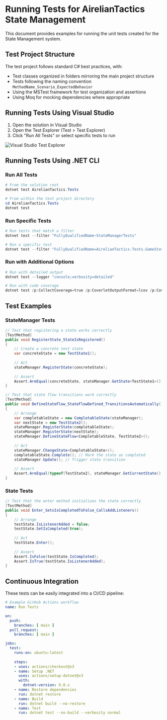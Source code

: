 # Running Tests for AirelianTactics State Management

This document provides examples for running the unit tests created for the State Management system.

## Test Project Structure

The test project follows standard C# best practices, with:

- Test classes organized in folders mirroring the main project structure
- Tests following the naming convention `MethodName_Scenario_ExpectedBehavior`
- Using the MSTest framework for test organization and assertions
- Using Moq for mocking dependencies where appropriate

## Running Tests Using Visual Studio

1. Open the solution in Visual Studio
2. Open the Test Explorer (Test > Test Explorer)
3. Click "Run All Tests" or select specific tests to run

![Visual Studio Test Explorer](https://docs.microsoft.com/en-us/visualstudio/test/media/vs-2022/test-explorer-window.png?view=vs-2022)

## Running Tests Using .NET CLI

### Run All Tests

```powershell
# From the solution root
dotnet test AirelianTactics.Tests

# From within the test project directory
cd AirelianTactics.Tests
dotnet test
```

### Run Specific Tests

```powershell
# Run tests that match a filter
dotnet test --filter "FullyQualifiedName~StateManagerTests"

# Run a specific test
dotnet test --filter "FullyQualifiedName=AirelianTactics.Tests.GameStates.StateManagerTests.RegisterState_StateIsRegistered"
```

### Run with Additional Options

```powershell
# Run with detailed output
dotnet test --logger "console;verbosity=detailed"

# Run with code coverage
dotnet test /p:CollectCoverage=true /p:CoverletOutputFormat=lcov /p:CoverletOutput=./lcov.info
```

## Test Examples

### StateManager Tests

```csharp
// Test that registering a state works correctly
[TestMethod]
public void RegisterState_StateIsRegistered()
{
    // Create a concrete test state
    var concreteState = new TestState1();
    
    // Act
    stateManager.RegisterState(concreteState);
    
    // Assert
    Assert.AreEqual(concreteState, stateManager.GetState<TestState1>());
}

// Test that state flow transitions work correctly
[TestMethod]
public void DefineStateFlow_StateFlowDefined_TransitionsAutomatically()
{
    // Arrange
    var completableState = new CompletableState(stateManager);
    var nextState = new TestState2();
    stateManager.RegisterState(completableState);
    stateManager.RegisterState(nextState);
    stateManager.DefineStateFlow<CompletableState, TestState2>();
    
    // Act
    stateManager.ChangeState<CompletableState>();
    completableState.Complete(); // Mark the state as completed
    stateManager.Update(); // Trigger state transition
    
    // Assert
    Assert.AreEqual(typeof(TestState2), stateManager.GetCurrentState().GetType());
}
```

### State Tests

```csharp
// Test that the enter method initializes the state correctly
[TestMethod]
public void Enter_SetsIsCompletedToFalse_CallsAddListeners()
{
    // Arrange
    testState.IsListenerAdded = false;
    testState.SetIsCompleted(true);
    
    // Act
    testState.Enter();
    
    // Assert
    Assert.IsFalse(testState.IsCompleted);
    Assert.IsTrue(testState.IsListenerAdded);
}
```

## Continuous Integration

These tests can be easily integrated into a CI/CD pipeline:

```yaml
# Example GitHub Actions workflow
name: Run Tests

on:
  push:
    branches: [ main ]
  pull_request:
    branches: [ main ]

jobs:
  test:
    runs-on: ubuntu-latest
    
    steps:
    - uses: actions/checkout@v3
    - name: Setup .NET
      uses: actions/setup-dotnet@v3
      with:
        dotnet-version: 9.0.x
    - name: Restore dependencies
      run: dotnet restore
    - name: Build
      run: dotnet build --no-restore
    - name: Test
      run: dotnet test --no-build --verbosity normal
``` 